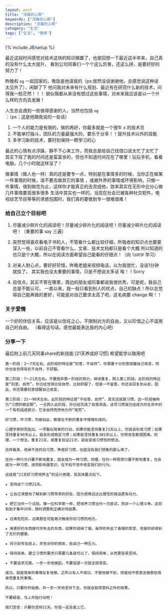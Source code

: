 ```yaml
---
layout: post
title: "浮躁的心啊"
keywords: ["浮躁的心啊"]
description: "浮躁的心啊"
category: "生活"
tags: ["生活", "情感"]
---
```

{% include JB/setup %}

最近这段时间感觉对技术这快的知识搁置了，也是回想一下最近这半年来，自己真的没有什么太大提升，
看到公司同事们一个个这么厉害，还这么拼，是要好好的努力了！


昨晚和 `og` 一起回家的，晚饭是他请我的（ps:居然没说谢谢他，总感觉说这种话太见外了），闲聊了下
他问我对未来有什么规划、最近有在研究什么新的技术，问得我一脸茫然！！！
貌似我都从来没有想过这些事情，对未来我应该是以一个什么样的方向去发展！


人生总会遇到一些值得感谢的人，当然也包括 `og` ：（ps：这是他跟我说的一些话）
1. 一个人的能力是有限的，做的再好，你最多就是一个很牛 x 的技术员
2. 不能单打独斗，团队的力量最强大的，要乐于分享！！提升技术以外的技能
3. 多学习新的技术，要时刻保持一颗学习的心


最近的心情有点浮躁，静不下心来工作，而我总是给自己找借口说太忙了太忙了
其实下班了我的时间还是蛮富余的，但也不知道时间花在了哪里！玩玩手机，看看电脑，几个小时就这样没了！

做事情（做人也一样）真的还是要专一点，特别是在事情多的时候，当你正在做某一件事情的时候，请不要去做其它的事情
，或被外界的事情或环境影响，只做一件事情，值到做完为止，这样你才能真正的去完成他，效率其实在无形中比分心做几件事情要高很多很多
生活中其实也一样的，当现在社会已被各种社交软件，电视综艺节目等等的诱惑包围时，我们真的要做到专一很难很难！

### 给自己立个目标吧

1. 尽量减少碎片化的阅读吧！尽量减少碎片化的阅读吧！尽量减少碎片化的阅读吧！（重要的事 say 三遍）

2. 突然觉得喜欢看电子书的人，不管看什么都比较仔细，所吸收的知识点也要更深入一些，以前自己不管看什么，文章、技术文档都只是看个大概
所以知道的也只是个大概，所以在阅读方面希望自己能看的仔细点！（向 `lb同学` 学习）

3. 对亲人耐心点，要好好珍惜，昨晚老姐来视频电话，以为我很忙，没说1分钟就挂了， 其实我也没太重要的事情，只是不想说太多话
唉！！Sorry

4. 自信点，其实不管在哪里，周边的朋友或同事都说我很优秀，可是呢，我自己总是不能认可，
一直以来，我一般只看到别人的优点，自己的缺点！所以总觉得自己能再做的更好，可能是对自己要求太高了吧，这毛病要 change 啊！！


### 关于爱情
一个好的伴侣关系，应该是以信任之心，不限制对方的自由，又以珍惜之心不滥用自己的自由。
（看得这句话，感觉最能表达我的内心吧）


### 分享一下

最后附上前几天同事share的新技能 [21天养成好习惯]
希望能学以致用吧


```
第一阶段：1～7天左右。此阶段的特征是“刻意，不自然”。你需要十分刻意提醒自己改变，而你也会觉得有些不自然，不舒服。 

第二阶段：7～21天左右。不要放弃第一阶段的努力，继续重复，跨入第二阶段。此阶段的特征是“刻意，自然”。你已经觉得比较自然，比较舒服了，但是一不留意，你还会回复到从前，因此，你还需要刻意提醒自己改变。
 
第三阶段：21～90天左右。此阶段的特征是“不经意，自然”，其实这就是习惯。这一阶段被称为“习惯的稳定期”。一旦跨入此阶段，你已经完成了自我改造，这项习惯就已经成为你生命中的一个有机组成部分，它会自然而然地为你“效劳”。
 
好习惯，坏习惯，均是如此，都是在不断的重复中慢慢形成的。 

心理学家研究指出，一项看似简单的行动，如果你能坚持重复21天以上，你就会形成习惯；如果坚持重复90天以上，就会形成稳定习惯；如果能坚持重复365天以上，你想改变都很困难。同理，一个想法，重复21天，或重复验证21次，就会变成习惯性的想法。
 
这样看来，改掉不良的旧习惯，养成好习惯，也就没有我们想象的那么难了。 

任何一种行为只要不断地重复，就会成为一种习惯。同理，任何一种思想只要不断地重复，也会成为一种习惯，进而影响潜意识，在不知不觉中改变我们的行为。 

这就是“21天好习惯培养法”的设计原理，其具体要点如下。 

★ 坚持这个习惯21天。 

★ 让自己清楚地了解到新习惯带来的好处，因为感情远远比理性的强迫更有动力。 

★ 把它当作一个试验。像一位科学家一样，把培养习惯当作一次尝试，而非一个心理斗争。这将有助于集中对待，随时调整和正确对待结果。 

★ 远离危险区。远离那些可能再次触发你旧习惯的地方。 

★ 用更好的东西替代你失去的东西，如果你戒掉了烟，虽然你失去了香烟的享受，但是你却得到了无价的健康。 

★ 将计划写在纸上，并告诉你的朋友，给自己一种压力。 

★ 保持简单。建立习惯的要求只需要几条就可以了，保持简单，从而更容易坚持。 

★ 不要追求完美。一步一步地做起，不要指望一次就全部改变。 

成功，就是简单的事情反复地做。之所以有人不成功，不是他做不到，而是他不愿意去做那些简单而重复的事情。 

所以，只要你开始做，并一天一天地坚持下去，你就会取得意料之外的效果。 

不要疑惑，马上开始行动吧！ 

我们坚信：只要你坚持21天，你就一定会爱上它。

```
